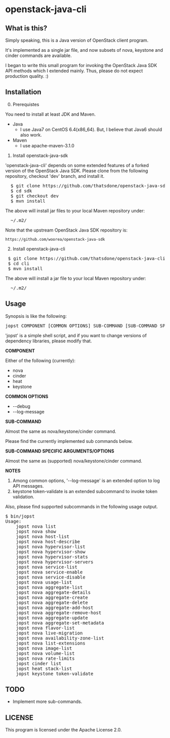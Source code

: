 openstack-java-cli
==================

What is this?
-------------

Simply speaking, this is a Java version of OpenStack client program.

It's implemented as a single jar file, and now subsets of nova, keystone and
cinder commands are available.

I began to write this small program for invoking the OpenStack Java SDK API
methods which I extended mainly. Thus, please do not expect production
quality. :)

Installation
-------------
0. Prerequistes

 You need to install at least JDK and Maven.
 * Java
   - I use Java7 on CentOS 6.4(x86_64). But, I believe that Java6 should also work.
 * Maven
   - I use apache-maven-3.1.0

1. Install openstack-java-sdk

  'openstack-java-cli' depends on some extended features of a forked version
  of the OpenStack Java SDK. Please clone from the following repository,
  checkout 'dev' branch, and install it.
<pre>
  $ git clone https://github.com/thatsdone/openstack-java-sdk.git sdk
  $ cd sdk
  $ git checkout dev
  $ mvn install
</pre>
 The above will install jar files to your local Maven repository under:
<pre>
  ~/.m2/
</pre>
  Note that the upstream OpenStack Java SDK repository is:

    https://github.com/woorea/openstack-java-sdk


2. Install openstack-java-cli
<pre>
 $ git clone https://github.com/thatsdone/openstack-java-cli.git cli
 $ cd cli
 $ mvn install
</pre>

 The above will install a jar file to your local Maven repository under:
<pre>
  ~/.m2/
</pre>

Usage
-------------

Synopsis is like the following:
<pre>
jopst COMPONENT [COMMON OPTIONS] SUB-COMMAND [SUB-COMMAND SPECIFIC OPTIONS]
</pre>

'jopst' is a simple shell script, and if you want to change versions of
dependency libraries, please modify that.

**COMPONENT**

Either of the following (currently):

 * nova
 * cinder
 * heat
 * keystone

**COMMON OPTIONS**

 * --debug
 * --log-message

**SUB-COMMAND**

Almost the same as nova/keystone/cinder command.

Please find the currently implemented sub commands below.

**SUB-COMMAND SPECIFIC ARGUMENTS/OPTIONS**

Almost the same as (supported) nova/keystone/cinder command.

**NOTES**

1. Among common options, '--log-message' is an extended option to log API messages.
2. keystone token-validate is an extended subcommand to invoke token validation.


Also, please find supported subcommands in the following usage output.
<pre>
$ bin/jopst
Usage:
    jopst nova list
    jopst nova show
    jopst nova host-list
    jopst nova host-describe
    jopst nova hypervisor-list
    jopst nova hypervisor-show
    jopst nova hypervisor-stats
    jopst nova hypervisor-servers
    jopst nova service-list
    jopst nova service-enable
    jopst nova service-disable
    jopst nova usage-list
    jopst nova aggregate-list
    jopst nova aggregate-details
    jopst nova aggregate-create
    jopst nova aggregate-delete
    jopst nova aggregate-add-host
    jopst nova aggregate-remove-host
    jopst nova aggregate-update
    jopst nova aggregate-set-metadata
    jopst nova flavor-list
    jopst nova live-migration
    jopst nova availability-zone-list
    jopst nova list-extensions
    jopst nova image-list
    jopst nova volume-list
    jopst nova rate-limits
    jopst cinder list
    jopst heat stack-list
    jopst keystone token-validate
</pre>

TODO
-------------

* Implement more sub-commands.

LICENSE
-------------

This program is licensed under the Apache License 2.0.
